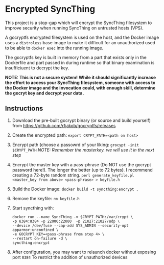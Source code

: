 # Encrypted SyncThing

This project is a stop-gap which will encrypt the SyncThing filesystem to
improve security when running SyncThing on untrusted hosts (VPS).

A gocryptfs encrypted filesystem is used on the host, and the Docker image
uses a `distroless` base image to make it difficult for an unauthorized used
to be able to `docker exec` into the running image.

The gocryptfs key is built in memory from a part that exists only
in the Dockerfile and part passed in during runtime so that binary examination
is insufficiuent to decrypt the key.

**NOTE: This is not a secure system!  While it should significantly increase the
effort to access your SyncThing filesystem, someone with access to the Docker
image and the invocation could, with enough skill, determine the gocryt key and
decrypt your data.**

## Instructions
1. Download the pre-built gocrypt binary (or source and build yourself) from
   https://github.com/rfjakob/gocryptfs/releases

2. Create the encrypted path:
   `export CRYPT_PATH=<path on host>`

3. Encrypt path (choose a passowrd of your liking: `grocypt -init $CRYPT_PATH`
   *NOTE: Remember the masterkey.  we will use it in the next step*

4. Encrypt the master key with a pass-phrase (Do NOT use the gocrypt password here!).
   The longer the better (up to 72 bytes).  I recommend creating a 72-byte random string.
   `perl generate_keyfile.pl <master_key from above> <pass-phrase> > keyfile.h`

5. Build the Docker image: `docker build -t syncthing:encrypt .`

6. Remove the keyfile: `rm keyfile.h`

7. Start syncthing with:
   ```
   docker run --name SyncThing -v $CRYPT_PATH:/var/crypt \
   -p 8384:8384 -p 22000:22000  -p 21027:21027/udp \
   --device /dev/fuse --cap-add SYS_ADMIN --security-opt apparmor:unconfined \
   -e GOCRYPT_KEY=<pass-phrase from step 4> \
   --restart on-failure -d \
   syncthing:encrypt
   ```
 
 8. After configuration, you may want to relaunch docker without exposing port `8384`
    To restrict the addition of unauthorized devices
